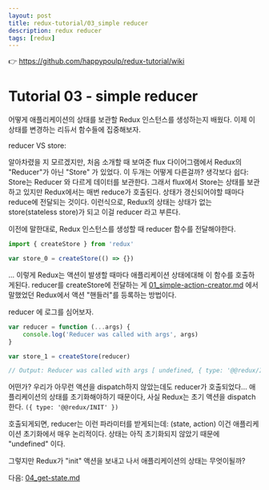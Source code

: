 ```yaml
---
layout: post
title: redux-tutorial/03_simple reducer
description: redux reducer
tags: [redux]
---
```

👉 https://github.com/happypoulp/redux-tutorial/wiki
<!-- Tutorial 03 - simple-reducer.js -->
# Tutorial 03 - simple reducer

<!-- Now that we know how to create a Redux instance that will hold the state of our application we will focus on those reducer functions that will allow us to transform this state. -->

어떻게 애플리케이션의 상태를 보관할 Redux 인스턴스를 생성하는지 배웠다. 이제 이 상태를 변경하는 리듀서 함수들에 집중해보자.

<!-- A word about reducer VS store:
As you may have noticed, in the flux diagram shown in the introduction, we had "Store", not
"Reducer" like Redux is expecting. So how exactly do Store and Reducer differ?
It's more simple than you could imagine: A Store keeps your data in it while a Reducer doesn't.
So in traditional flux, stores hold state in them while in Redux, each time a reducer is
called, it is passed the state that needs to be updated. This way, Redux's stores became
"stateless stores" and were renamed reducers. -->

reducer VS store:

알아차렸을 지 모르겠지만, 처음 소개할 때 보여준 flux 다이어그램에서 Redux의 "Reducer"가 아닌 "Store" 가 있었다. 이 두개는 어떻게 다른걸까?
생각보다 쉽다: Store는 Reducer 와 다르게 데이터를 보관한다.
그래서 flux에서 Store는 상태를 보관하고 있지만 Redux에서는 매번 reduce가 호출된다. 상태가 갱신되어야할 때마다 reduce에 전달되는 것이다. 이런식으로, Redux의 상태는 상태가 없는 store(stateless store)가 되고 이걸 reducer 라고 부른다.

<!-- As stated before, when creating a Redux instance you must give it a reducer function...
import { createStore } from 'redux'

var store_0 = createStore(() => {}) -->

이전에 말한대로, Redux 인스턴스를 생성할 때 reducer 함수를 전달해야한다.
```js
import { createStore } from 'redux'

var store_0 = createStore(() => {})
```

<!-- ... so that Redux can call this function on your application state each time an action occurs.
Giving reducer(s) to createStore is exactly how Redux registers the action "handlers" (read reducers) we
were talking about in section 01_simple-action-creator.js. -->

... 이렇게 Redux는 액션이 발생할 때마다 애플리케이션 상태에대해 이 함수를 호출하게된다.
reducer를 createStore에 전달하는 게 [01_simple-action-creator.md](./01_simple-action-creator.md) 에서 말했었던 Redux에서 액션 "핸들러"를 등록하는 방법이다.

<!-- Let's put some log in our reducer

var reducer = function (...args) {
    console.log('Reducer was called with args', args)
}

var store_1 = createStore(reducer)

Output: Reducer was called with args [ undefined, { type: '@@redux/INIT' } ] -->

reducer 에 로그를 심어보자.
```js
var reducer = function (...args) {
    console.log('Reducer was called with args', args)
}

var store_1 = createStore(reducer)

// Output: Reducer was called with args [ undefined, { type: '@@redux/INIT' } ]
```

<!-- Did you see that? Our reducer is actually called even if we didn't dispatch any action...
That's because to initialize the state of the application,
Redux actually dispatches an init action ({ type: '@@redux/INIT' }) -->

어떤가? 우리가 아무런 액션을 dispatch하지 않았는데도 reducer가 호출되었다...
애플리케이션의 상태를 초기화해야하기 때문이다, 사실 Redux는 초기 액션을 dispatch 한다. `({ type: '@@redux/INIT' })`

<!-- When called, a reducer is given those parameters: (state, action)
It's then very logical that at an application initialization, the state, not being
initialized yet, is "undefined" -->

호출되게되면, reducer는 이런 파라미터를 받게되는데: (state, action)
이건 애플리케이션 초기화에서 매우 논리적이다. 상태는 아직 초기화되지 않았기 때문에 "undefined" 이다. 

<!-- But then what is the state of our application after Redux sends its "init" action? -->

그렇지만 Redux가 "init" 액션을 보내고 나서 애플리케이션의 상태는 무엇이될까?

<!-- Go to next tutorial: 04_get-state.js -->
다음: [04_get-state.md](/2020/03/14/redux-tutorial-04-get-state/)
